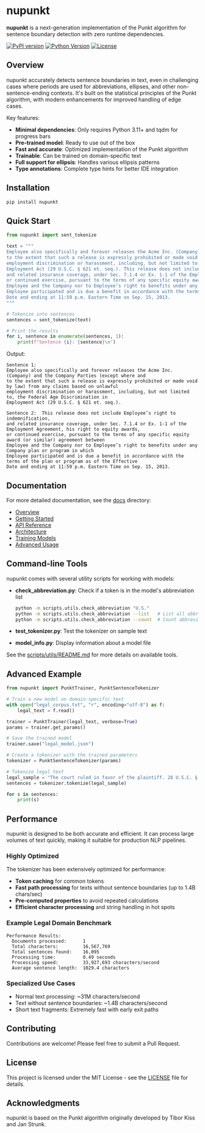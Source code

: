 # nupunkt

**nupunkt** is a next-generation implementation of the Punkt algorithm for sentence boundary detection with zero runtime dependencies.

[![PyPI version](https://badge.fury.io/py/nupunkt.svg)](https://badge.fury.io/py/nupunkt)
[![Python Version](https://img.shields.io/pypi/pyversions/nupunkt.svg)](https://pypi.org/project/nupunkt/)
[![License](https://img.shields.io/github/license/alea-institute/nupunkt.svg)](https://github.com/alea-institute/nupunkt/blob/main/LICENSE)

## Overview

nupunkt accurately detects sentence boundaries in text, even in challenging cases where periods are used for abbreviations, ellipses, and other non-sentence-ending contexts. It's built on the statistical principles of the Punkt algorithm, with modern enhancements for improved handling of edge cases.

Key features:
- **Minimal dependencies**: Only requires Python 3.11+ and tqdm for progress bars
- **Pre-trained model**: Ready to use out of the box
- **Fast and accurate**: Optimized implementation of the Punkt algorithm
- **Trainable**: Can be trained on domain-specific text
- **Full support for ellipsis**: Handles various ellipsis patterns
- **Type annotations**: Complete type hints for better IDE integration

## Installation

```bash
pip install nupunkt
```

## Quick Start

```python
from nupunkt import sent_tokenize

text = """
Employee also specifically and forever releases the Acme Inc. (Company) and the Company Parties (except where and 
to the extent that such a release is expressly prohibited or made void by law) from any claims based on unlawful 
employment discrimination or harassment, including, but not limited to, the Federal Age Discrimination in 
Employment Act (29 U.S.C. § 621 et. seq.). This release does not include Employee’s right to indemnification, 
and related insurance coverage, under Sec. 7.1.4 or Ex. 1-1 of the Employment Agreement, his right to equity awards,
or continued exercise, pursuant to the terms of any specific equity award (or similar) agreement between 
Employee and the Company nor to Employee’s right to benefits under any Company plan or program in which
Employee participated and is due a benefit in accordance with the terms of the plan or program as of the Effective
Date and ending at 11:59 p.m. Eastern Time on Sep. 15, 2013.
"""

# Tokenize into sentences
sentences = sent_tokenize(text)

# Print the results
for i, sentence in enumerate(sentences, 1):
    print(f"Sentence {i}: {sentence}\n")
```

Output:
```
Sentence 1:
Employee also specifically and forever releases the Acme Inc. (Company) and the Company Parties (except where and
to the extent that such a release is expressly prohibited or made void by law) from any claims based on unlawful
employment discrimination or harassment, including, but not limited to, the Federal Age Discrimination in
Employment Act (29 U.S.C. § 621 et. seq.).

Sentence 2:  This release does not include Employee’s right to indemnification,
and related insurance coverage, under Sec. 7.1.4 or Ex. 1-1 of the Employment Agreement, his right to equity awards,
or continued exercise, pursuant to the terms of any specific equity award (or similar) agreement between
Employee and the Company nor to Employee’s right to benefits under any Company plan or program in which
Employee participated and is due a benefit in accordance with the terms of the plan or program as of the Effective
Date and ending at 11:59 p.m. Eastern Time on Sep. 15, 2013.
```

## Documentation

For more detailed documentation, see the [docs](./docs) directory:

- [Overview](./docs/overview.md)
- [Getting Started](./docs/getting_started.md)
- [API Reference](./docs/api_reference.md)
- [Architecture](./docs/architecture.md)
- [Training Models](./docs/training_models.md)
- [Advanced Usage](./docs/advanced_usage.md)

## Command-line Tools

nupunkt comes with several utility scripts for working with models:

- **check_abbreviation.py**: Check if a token is in the model's abbreviation list
  ```bash
  python -m scripts.utils.check_abbreviation "U.S." 
  python -m scripts.utils.check_abbreviation --list   # List all abbreviations
  python -m scripts.utils.check_abbreviation --count  # Count abbreviations
  ```

- **test_tokenizer.py**: Test the tokenizer on sample text
- **model_info.py**: Display information about a model file

See the [scripts/utils/README.md](./scripts/utils/README.md) for more details on available tools.

## Advanced Example

```python
from nupunkt import PunktTrainer, PunktSentenceTokenizer

# Train a new model on domain-specific text
with open("legal_corpus.txt", "r", encoding="utf-8") as f:
    legal_text = f.read()

trainer = PunktTrainer(legal_text, verbose=True)
params = trainer.get_params()

# Save the trained model
trainer.save("legal_model.json")

# Create a tokenizer with the trained parameters
tokenizer = PunktSentenceTokenizer(params)

# Tokenize legal text
legal_sample = "The court ruled in favor of the plaintiff. 28 U.S.C. § 1332 provides jurisdiction."
sentences = tokenizer.tokenize(legal_sample)

for s in sentences:
    print(s)
```

## Performance

nupunkt is designed to be both accurate and efficient. It can process large volumes of text quickly, making it suitable for production NLP pipelines.

### Highly Optimized

The tokenizer has been extensively optimized for performance:
- **Token caching** for common tokens
- **Fast path processing** for texts without sentence boundaries (up to 1.4B chars/sec)
- **Pre-computed properties** to avoid repeated calculations
- **Efficient character processing** and string handling in hot spots

### Example Legal Domain Benchmark
```
Performance Results:
  Documents processed:      1
  Total characters:         16,567,769
  Total sentences found:    16,095
  Processing time:          0.49 seconds
  Processing speed:         33,927,693 characters/second
  Average sentence length:  1029.4 characters
```

### Specialized Use Cases
- Normal text processing: ~31M characters/second
- Text without sentence boundaries: ~1.4B characters/second 
- Short text fragments: Extremely fast with early exit paths

## Contributing

Contributions are welcome! Please feel free to submit a Pull Request.

## License

This project is licensed under the MIT License - see the [LICENSE](LICENSE) file for details.

## Acknowledgments

nupunkt is based on the Punkt algorithm originally developed by Tibor Kiss and Jan Strunk.